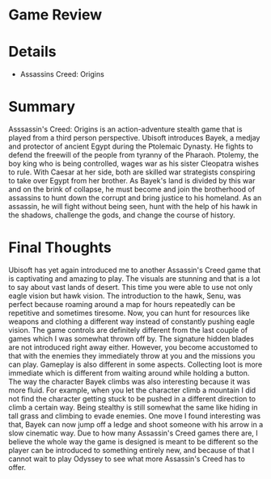 # Game Review
# Details
- Assassins Creed: Origins
# Summary
Asssassin's Creed: Origins is an action-adventure stealth game that is played from a third person perspective. Ubisoft introduces Bayek, 
a medjay and protector of ancient Egypt during the Ptolemaic Dynasty. He fights to defend the freewill of the people 
from tyranny of the Pharaoh. Ptolemy, the boy king who is being controlled, wages war as his sister Cleopatra wishes to rule. With Caesar 
at her side, both are skilled war strategists conspiring to take over Egypt from her brother. As Bayek's land is divided by this war and
on the brink of collapse, he must become and join the brotherhood of assassins to hunt down the corrupt and bring justice to his homeland. 
As an assassin, he will fight without being seen, hunt with the help of his hawk in the shadows, challenge the gods, and change the course 
of history.
# Final Thoughts
Ubisoft has yet again introduced me to another Assassin's Creed game that is captivating and amazing to play. The visuals are stunning and 
that is a lot to say about vast lands of desert. This time you were able to use not only eagle vision but hawk vision. The introduction 
to the hawk, Senu, was perfect because roaming around a map for hours repeatedly can be repetitive and sometimes tiresome. Now, you can 
hunt for resources like weapons and clothing a different way instead of constantly pushing eagle vision. The game controls are definitely 
different from the last couple of games which I was somewhat thrown off by. The signature hidden blades are not introduced right away 
either. However, you become accustomed to that with the enemies they immediately throw at you and the missions you can play. 
Gameplay is also different in some aspects. Collecting loot is more immediate which is different from waiting around while holding a 
button. The way the character Bayek climbs was also interesting because it was more fluid. For example, when you let the character climb 
a mountain I did not find the character getting stuck to be pushed in a different direction to climb a certain way. Being stealthy is
still somewhat the same like hiding in tall grass and climbing to evade enemies. One move I found interesting was that, Bayek can now 
jump off a ledge and shoot someone with his arrow in a slow cinematic way. Due to how many Assassin's Creed games there are, I believe the 
whole way the game is designed is meant to be different so the player can be introduced to something entirely new, and  because of that
I cannot wait to play Odyssey to see what more Assassin's Creed has to offer. 
